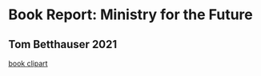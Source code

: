 # Book Report: Ministry for the Future
## Tom Betthauser 2021

[book clipart](https://raw.githubusercontent.com/tombetthauser/bookreport-ministryforthefuture/main/assets/book.gif)